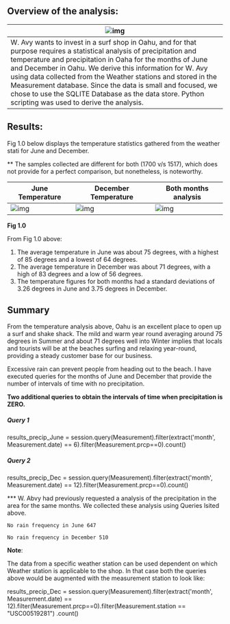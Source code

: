 ## **Overview of the analysis:** 

| ![img](file:///C:/Users/Exceed/AppData/Local/Temp/msohtmlclip1/01/clip_image002.jpg) |
| ------------------------------------------------------------ |
| W. Avy wants to invest in a surf shop in  Oahu, and for that purpose requires a statistical analysis of precipitation  and temperature and precipitation in Oaha for the months of June and December  in Oahu. We derive this information for W. Avy using data collected from the  Weather stations and stored in the Measurement database. Since the data is  small and focused, we chose to use the SQLITE Database as the data store.  Python scripting was used to derive the analysis. |

## **Results:** 

Fig 1.0 below displays the temperature statistics gathered from the weather stati for  June and December.

** The samples collected are different for both (1700 v/s 1517), which does not provide for a perfect comparison, but nonetheless,  is noteworthy.

| June  Temperature                                            | December Temperature                                         | Both months analysis                                         |
| ------------------------------------------------------------ | ------------------------------------------------------------ | ------------------------------------------------------------ |
| ![img](file:///C:/Users/Exceed/AppData/Local/Temp/msohtmlclip1/01/clip_image002.gif) | ![img](file:///C:/Users/Exceed/AppData/Local/Temp/msohtmlclip1/01/clip_image004.gif) | ![img](file:///C:/Users/Exceed/AppData/Local/Temp/msohtmlclip1/01/clip_image006.gif) |

**Fig 1.0**

From Fig 1.0 above:

1. The average temperature in June was about 75 degrees, with a highest of 85 degrees and a lowest of 64 degrees.
2. The average temperature in December was about 71 degrees, with a high of 83 degrees and a low of 56 degrees.
3. The temperature figures for both months had a standard deviations of 3.26 degrees in June and 3.75 degrees in December.

## Summary

From the temperature analysis above, Oahu is an excellent place to open up a surf and shake shack. The mild and warm year round averaging around  75 degrees in Summer and about 71 degrees well into Winter  implies that locals and tourists will be at the beaches surfing and relaxing year-round, providing a steady customer base for our business.

Excessive rain can prevent people from heading out to the beach. I have executed queries for the months of June and December that provide the number of intervals of time with no precipitation.

**Two additional queries to obtain the intervals of time when precipitation is ZERO.**

##### Query 1

results_precip_June = session.query(Measurement).filter(extract('month', Measurement.date) == 6).filter(Measurement.prcp==0).count()

##### Query 2

results_precip_Dec = session.query(Measurement).filter(extract('month', Measurement.date) == 12).filter(Measurement.prcp==0).count()

*** W. Abvy had previously requested a analysis of the precipitation in the area for the same months. We collected these analysis using Queries lsited above. 

```
No rain frequency in June 647
```

```
No rain frequency in December 510
```

**Note**:

The data from a specific weather station can be used dependent on which Weather station is applicable to the shop. In that case both the queries above would be augmented with the measurement station to look like: 

results_precip_Dec = session.query(Measurement).filter(extract('month', Measurement.date) == 12).filter(Measurement.prcp==0).filter(Measurement.station == "USC00519281") .count()
